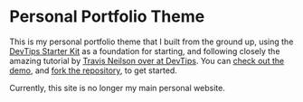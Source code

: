 # Personal Portfolio Theme

This is my personal portfolio theme that I built from the ground up, using the [DevTips Starter Kit](http://devtipsstarterkit.com/) as a foundation for starting, and following closely the amazing tutorial by [Travis Neilson over at DevTips](https://www.youtube.com/watch?v=T6jKLsxbFg4&list=PL0CB3OvPhDA_STygmp3sDenx3UpdOMk7P). You can [check out the demo](https://lenpaul.github.io/portfolio-jekyll-theme/), and [fork the repository](https://github.com/LeNPaul/portfolio-jekyll-theme/fork), to get started.

Currently, this site is no longer my main personal website.
